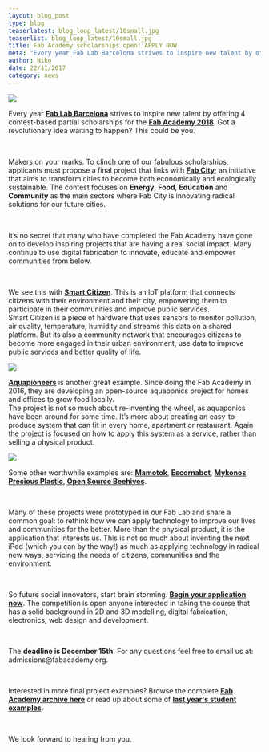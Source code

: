 ```yaml
---
layout: blog_post
type: blog
teaserlatest: blog_loop_latest/10small.jpg
teaserlist: blog_loop_latest/10small.jpg
title: Fab Academy scholarships open! APPLY NOW
meta: "Every year Fab Lab Barcelona strives to inspire new talent by offering 4 contest-based partial scholarships for the Fab Academy 2018. This could be you."
author: Niko
date: 22/11/2017 
category: news
---
```


<img src="http://www.fablabbcn.org/img/news_banner/banner_fabacademy18competition.jpg">

<p>Every year <strong><a href="http://fablabbcn.org/" target="blank">Fab Lab Barcelona</a></strong> strives to inspire new talent by offering 4 contest-based partial scholarships for the <strong><a href="https://fablabbcn.org/fab_academy_18.html" target="blank">Fab Academy 2018</a></strong>. Got a revolutionary idea waiting to happen? This could be you.</p>

<br/>

<p>Makers on your marks. To clinch one of our fabulous scholarships, applicants must propose a final project that links with <strong><a href="http://fab.city/about/" target="blank">Fab City</a></strong>; an initiative that aims to transform cities to become both economically and ecologically sustainable. The contest focuses on <strong>Energy</strong>, <strong>Food</strong>, <strong>Education</strong> and <strong>Community</strong> as the main sectors where Fab City is innovating radical solutions for our future cities.
</p>

<br/>

<p>It’s no secret that many who have completed the Fab Academy have gone on to develop inspiring projects that are having a real social impact. Many continue to use digital fabrication to innovate, educate and empower communities from below.</p>

<br/>

<p>We see this with <strong><a href="https://smartcitizen.me/" target="blank">Smart Citizen</a></strong>. This is an IoT platform that connects citizens with their environment and their city, empowering them to participate in their communities and improve public services. <br/> Smart Citizen is a piece of hardware that uses sensors to  monitor pollution, air quality, temperature, humidity and streams this data on a shared platform. But its also a community network that encourages citizens to become more engaged in their urban environment, use data to improve public services and better quality of life.</p>

<img src="http://www.fablabbcn.org/img/projects/projects_loop/smart_citizen.jpg">

<p><strong><a href="http://aquapioneers.io/" target="blank">Aquapioneers</a></strong> is another great example. Since doing the Fab Academy in 2016, they are developing an open-source aquaponics project for homes and offices to grow food locally. <br/> The project is not so much about re-inventing the wheel, as aquaponics have been around for some time. It’s more about creating an easy-to-produce system that can fit in every home, apartment or restaurant. Again the project is focused on how to apply this system as a service, rather than selling a physical product.</p>

<img src="http://www.fablabbcn.org/img/blog/blog_loop_latest/aqua2.jpg">


<p>Some other worthwhile examples are: <strong><a href="https://www.mamotok.org/" target="blank">Mamotok</a></strong>, <strong><a href="http://escornabot.com/web/en/content/how" target="blank">Escornabot</a></strong>, <strong><a href="http://fabacademy.org/archives/2015/eu/students/postma.ronald/02_progress/week_19.html" target="blank">Mykonos</a></strong>, <strong><a href="https://preciousplastic.com/" target="blank">Precious Plastic</a></strong>, <strong><a href="https://www.osbeehives.com/" target="blank">Open Source Beehives</a></strong>.</p> 

<br/>

<p>Many of these projects were prototyped in our Fab Lab and share a common goal: to rethink how we can apply technology to improve our lives and communities for the better. More than the physical product, it is the application that interests us. This is not so much about inventing the next iPod (which you can by the way!) as much as applying technology in radical new ways, servicing the needs of citizens, communities and the environment.</p>

<br/>

<p>So future social innovators, start brain storming. <strong><a href="https://iaacbarcelona.typeform.com/to/SeUKBd" target="blank">Begin your application now</a></strong>. The competition is open anyone interested in taking the course that has a solid background in 2D and 3D modelling, digital fabrication, electronics, web design and development.</p>

<br/>

<p>The <strong>deadline is December 15th</strong>. For any questions feel free to email us at: admissions@fabacademy.org.</p>

<br/>

<p>Interested in more final project examples? Browse the complete <strong><a href="http://archive.fabacademy.org/" target="blank">Fab Academy archive here</a></strong> or read up about some of <strong><a href="https://fablabbcn.org/news/2017/11/07/fabacademy17story.html" target="blank">last year's student examples</a></strong>.</p>

<br/>

<p>We look forward to hearing from you.</p>

